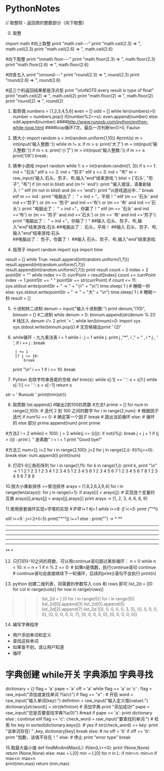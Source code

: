 # PythonNotes
//	取整除 - 返回商的整数部分（向下取整)

0. 取整

import math
#向上取整
        print "math.ceil---"
        print "math.ceil(2.3) => ", math.ceil(2.3)
        print "math.ceil(2.6) => ", math.ceil(2.6)

#向下取整
print "\nmath.floor---"
print "math.floor(2.3) => ", math.floor(2.3)
print "math.floor(2.6) => ", math.floor(2.6)

#四舍五入
print "\nround---"
print "round(2.3) => ", round(2.3)
print "round(2.6) => ", round(2.6)

#这三个的返回结果都是浮点型
print "\n\nNOTE:every result is type of float"
print "math.ceil(2) => ", math.ceil(2)
print "math.floor(2) => ", math.floor(2)
print "round(2) => ", round(2)




1. 取奇偶
numbers = [1,2,3,4,5,6]
even = []
odd = []
while len(numbers)>0:
    number = numbers.pop()
    if(number%2==o):
        even.append(number)
    else:
        odd.append(number)
####http://www.runoob.com/python/python-while-loop.html
####loop循环7次，最后一次判断len()>0, Faulse


2. 猜大小
import random
s = int(random.uniform(1,10))
#print(s)
m = int(input('输入整数:'))
while m != s:
    if m > s:
        print('大了')
        m = int(input('输入整数:'))
    if m < s:
        print('小了')
        m = int(input('输入整数:'))
    if m == s:
        print('OK')
        break;




3. 猜拳小游戏
import random
while 1:
    s = int(random.randint(1, 3))
    if s == 1:
        ind = "石头"
    elif s == 2:
        ind = "剪子"
    elif s == 3:
        ind = "布"
    m = raw_input('输入 石头、剪子、布,输入"end"结束游戏:')
    blist = ['石头', "剪子", "布"]
    if (m not in blist) and (m != 'end'):
        print "输入错误，请重新输入！"
    elif (m not in blist) and (m == 'end'):
        print "\n游戏退出中..."
        break
    elif m == ind :
        print "电脑出了： " + ind + "，平局！"
    elif (m == '石头' and ind =='剪子') or (m == '剪子' and ind =='布') or (m == '布' and ind =='石头'):
        print "电脑出了： " + ind +"，你赢了！"
    elif (m == '石头' and ind =='布') or (m == '剪子' and ind =='石头') or (m == '布' and ind =='剪子'):
        print "电脑出了： " + ind +"，你输了！"
##输入 石头、剪子、布,输入"end"结束游戏:石头
##电脑出了： 石头，平局！
##输入 石头、剪子、布,输入"end"结束游戏:石头    
##电脑出了： 剪子，你赢了！
##输入 石头、剪子、布,输入"end"结束游戏: 

4. 摇筛子
import random
import sys
import time

result = []
while True:
    result.append(int(random.uniform(1,7)))
    result.append(int(random.uniform(1,7)))
    result.append(int(random.uniform(1,7)))
    print result
    count = 0
    index = 2
    pointStr = ""
    while index >= 0:
        currPoint = result[index]
        count += currPoint
        index -= 1
        pointStr += " "
        pointStr += str(currPoint)
    if count <= 11:
        sys.stdout.write(pointStr + " -> " + "小" + "\n")
        time.sleep( 1 )   # 睡眠一秒
    else:
        sys.stdout.write(pointStr + " -> " + "大" + "\n")
        time.sleep( 1 )   # 睡眠一秒
    result = []
    
    
    
 5. 十进制转二进制
denum = input("输入十进制数:")
print denum,"(10)",
binnum = []
#二进制
while denum > 0:
    binnum.append(str(denum % 2)) # 栈压入
    denum //= 2
print '= ',
while len(binnum)>0:
    import sys
    sys.stdout.write(binnum.pop()) # 无空格输出print ' (2)'
    
    
    
6. while循环 - 九九乘法表
i = 1
while i :
    j = 1
    while j:
        print j ,"*", i ," = " , i * j , '  ',
        if i == j :
            break

        j += 1
        if j >= 10:
            break
    
    print "\n"
    i += 1
    if i >= 10:
        break



7. Pyhton 去除字符串首尾的空格
def trim(s):
    while s[:1] == ' ':
        s = s[1:]
    while s[-1:] == ' ':
        s = s[:-1]
    return s

str = '   Runoob     '
print(trim(str))




8. 取质数
list.append()
#输出2到100的质数
#方法1
prime = []
for num in range(2,100):  # 迭代 2 到 100 之间的数字
   for i in range(2,num): # 根据因子迭代
      if num%i == 0:      # 确定第一个因子
         break            # 跳出当前循环
   else:                  # 循环的 else 部分
      prime.append(num)
print prime

#方法2
i = 2
while(i < 100):
   j = 2
   while(j <= (i/j)):
      if not(i%j): break
      j = j + 1
   if (j > i/j) : print i, " 是素数"
   i = i + 1
print "Good bye!"

#方法三
num=[];
i=2
for i in range(2,100):
   j=2
   for j in range(2,i):
      if(i%j==0):
         break
   else:
      num.append(i)
print(num)



9. 打印1-9三角形阵列
for i in range(1,11):
    for k in range(1,i):
        print k,
    print "\n"
->
1 
1 2 
1 2 3 
1 2 3 4 
1 2 3 4 5 
1 2 3 4 5 6 
1 2 3 4 5 6 7 
1 2 3 4 5 6 7 8 
1 2 3 4 5 6 7 8 9 


10.按大小重新排序 ==冒泡排序
arays = [1,8,2,6,3,9,4]
for i in range(len(arays)):
    for j in range(i+1):
        if arays[i] < arays[j]:
            # 实现连个变量的互换
            arays[i],arays[j] = arays[j],arays[i]
print arays
-> [1, 2, 3, 4, 6, 8, 9]






11.使用嵌套循环实现×字塔的实现
#*字塔
i=1
#j=1
while i<=9:
   if i<=5:
      print ("*"*i)

   elif i<=9 :
      j=i-2*(i-5)
      print("*"*j)
   i+=1
else :
   print("")
->
*
**
***
****
*****
****
***
**
*



12. 只打印0-10之间的奇数，可以用continue语句跳过某些循环：
n = 0
while n < 10:
    n = n + 1
    if n % 2 == 0:      # 如果n是偶数，执行continue语句
        continue        # continue语句会直接继续下一轮循环，后续的print()语句不会执行
    print(n)


13. python 创建二维列表，将需要的参数写入 cols 和 rows 即可
list_2d = [[0 for col in range(cols)] for row in range(rows)]
>>> list_2d = [ [0 for i in range(5)] for i in range(5)]
>>> list_2d[0].append(3)
>>> list_2d[0].append(5)
>>> list_2d[2].append(7)
>>> list_2d
[[0, 0, 0, 0, 0, 3, 5], [0, 0, 0, 0, 0], [0, 0, 0, 0, 0, 7], [0, 0, 0, 0, 0], [0, 0, 0, 0, 0]]


14. 编写字典程序
- 用户添加单词和定义
- 查找这些单词
- 如果查不到，请让用户知道
- 循环

# 字典创建  while开关 字典添加   字典寻找
dictionary = {}
flag = 'a'
pape = 'a'
off = 'a'
while flag == 'a' or 'c' :
    flag = raw_input("添加或查找单词 ?(a/c)")
    if flag == "a" :                             # 开启
        word = raw_input("输入单词(key):")
        defintion = raw_input("输入定义值(value):")
        dictionary[str(word)] = str(defintion)  # 添加字典
        print "添加成功!"
        pape = raw_input("您是否要查找字典?(a/0)")   #read
        if pape == 'a':
            print dictionary
        else :
            continue
    elif flag == 'c':
        check_word = raw_input("要查找的单词:")  # 检索
        for key in sorted(dictionary.keys()):            # yes
            if str(check_word) == key:
                print "该单词存在! " ,key, dictionary[key]
                break
            else:                                       # no
                off = 'b'
        if off == 'b':
            print "抱歉，该值不存在！"
    else:                               # 停止
        print "error type"
        break


15.取最大最小值
def findMinAndMax(L):
    if(len(L)==0):
        print (None,None)
        return (None,None)
    else:
        max = L[0]
        min = L[0]
        for n in L:
            if min>n:
                min=n
            if max<n:
                max=n  
        print(min,max)
        return (min,max)





